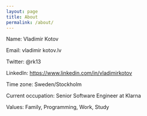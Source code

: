 ```yaml
---
layout: page
title: About
permalink: /about/
---
```


Name: Vladimir Kotov

Email: vladimir kotov.lv

Twitter: @rk13

LinkedIn: https://www.linkedin.com/in/vladimirkotov

Time zone: Sweden/Stockholm

Current occupation: Senior Software Engineer at Klarna

Values: Family, Programming, Work, Study
